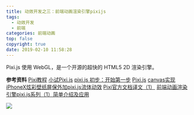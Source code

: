 ```yaml
---
title: 动效开发之三：前端动画渲染引擎pixijs
tags:
  - 动效开发
  - 前端
categories: 前端动画
top: false
copyright: true
date: 2019-02-10 11:58:28
---
```

Pixi.js 使用 WebGL，是一个开源的超快的 HTML5 2D 渲染引擎。
<!--more-->


**参考资料**
[Pixi教程](https://github.com/Zainking/LearningPixi)
[小试Pixi.js](https://www.jianshu.com/p/b1608e307cab)
[pixi.js 初步：开始第一步](https://www.indienova.com/indie-game-development/pixie-js-getting-started/)
[Pixi.js](https://supermrji.gitbooks.io/pixi-js/content/)
[canvas实现iPhoneX炫彩壁纸屏保外加pixi.js流体动效](https://www.zhangxinxu.com/wordpress/tag/pixi-js/)
[Pixi官方文档译文（1）](https://blog.csdn.net/xiaofeiaiai/article/details/56012843)
[前端动画渲染引擎pixi.js系列（1）简单介绍及应用](https://blog.csdn.net/zeping891103/article/details/70144835)

![](http://oankigr4l.bkt.clouddn.com/wexin.png)